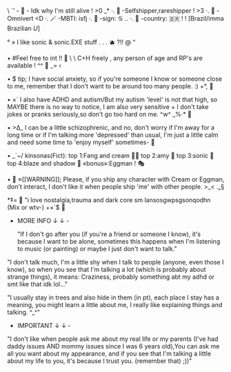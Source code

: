 \ `’ - 🦴 - Idk why I'm still alive ! >0 _*
·. 🫧 -Selfshipper,rareshipper ! >3
·. 🍩 -Omnivert <D
·. 🪄 -MBTI: isfj
·. 🧸 -sign: ♋ ..
·. 🧷 -country: 🇧🇷 ! ! [Brazil/imma Brazilian *U*]

° » I like sonic & sonic.EXE stuff . . . 🫐 ?!! @ “

• #Feel free to int !! 💌 \ \ C+H freely , any person of age and RP's are available ! ^^ 🎀 _= ‹

• $ tip; I have social anxiety, so if you're someone I know or someone close to me, remember that I don't want to be around too many people. :) +°, 🌼

• ×` I also have ADHD and autism/But my autism 'level' is not that high, so MAYBE there is no way to notice, I am also very sensitive + I don't take jokes or pranks seriously,so don't go too hard on me. ^w^ _%·* 🐛

• >∆_ I can be a little schizophrenic, and no, don't worry if I'm away for a long time or if I'm talking more 'depressed' than usual, I'm just a little calm and need some time to 'enjoy myself' sometimes- 💨

• _`~/ kinsonas(Fict): top 1:Fang and cream 🎩🍦
top 2:amy 💫
top 3:sonic 🍪
top 4:blaze and shadow 🧩
«bonus»:Eggman ! 🎭

• 👾 ≈[[WARNING]]; Please, if you ship any character with Cream or Eggman, don't interact, I don't like it when people ship 'me' with other people. >_< .„§

*‡= 🧼 "i love nostalgia,trauma and dark core sm lansosgwpsgsonqodhn (Mix or wtv-) +×`$ 🤖

- MORE INFO ↓ ↓ -

  "If I don't go after you (if you're a friend or someone I know), it's because I want to be alone, sometimes this happens when I'm listening to music (or painting) or maybe I just don't want to talk."

 "I don't talk much, I'm a little shy when I talk to people (anyone, even those I know), so when you see that I'm talking a lot (which is probably about strange things), it means: Craziness, probably something abt my adhd or smt like that idk lol..."

  "I usually stay in trees and also hide in them (in pt), each place I stay has a meaning, you might learn a little about me, I really like explaining things and talking. ^_^"

- IMPORTANT ↓ ↓ -

 "I don't like when people ask me about my real life or my parents (I've had daddy issues AND mommy issues since I was 6 years old),You can ask me all you want about my appearance, and if you see that I'm talking a little about my life to you, it's because I trust you. (remember that) ;))"
